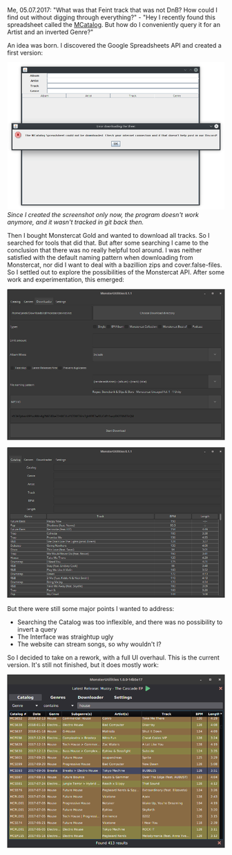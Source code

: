 Me, 05.07.2017: "What was that Feint track that was not DnB? How could I find out without digging through everything?" - 
"Hey I recently found this spreadsheet called the [MCatalog](https://rebrand.ly/mcatalog). 
But how do I conveniently query it for an Artist and an inverted Genre?"

An idea was born. I discovered the Google Spreadsheets API and created a first version:

![failing catalog](screenshots/old/catalog_broken.png)
*Since I created the screenshot only now, the program doesn't work anymore, and it wasn't tracked in git back then.*

Then I bought Monstercat Gold and wanted to download all tracks. So I searched for tools that did that.
But after some searching I came to the conclusion that there was no really helpful tool around.
I was neither satisfied with the default naming pattern when downloading from Monstercat, nor did I want to deal with a 
bazillion zips and cover.false-files. So I settled out to explore the possibilities of the Monstercat API.
After some work and experimentation, this emerged:

![catalog](screenshots/old/downloader.png)

![catalog](screenshots/old/catalog.png)

But there were still some major points I wanted to address:

- Searching the Catalog was too inflexible, and there was no possibility to invert a query
- The Interface was straightup ugly
- The website can stream songs, so why wouldn't I?

So I decided to take on a rework, with a full UI overhaul. This is the current version. 
It's still not finished, but it does mostly work:

![catalog filtered](screenshots/filtering_house.png)